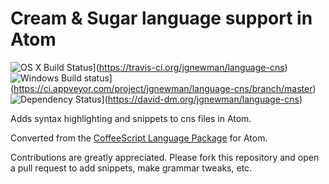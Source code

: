 # Cream & Sugar language support in Atom

![OS X Build Status](https://travis-ci.org/jgnewman/language-cns.svg?branch=master)](https://travis-ci.org/jgnewman/language-cns)
![Windows Build status](https://ci.appveyor.com/api/projects/status/9w3ei3y93hg8awcn?svg=true)](https://ci.appveyor.com/project/jgnewman/language-cns/branch/master)
![Dependency Status](https://david-dm.org/jgnewman/language-cns.svg)](https://david-dm.org/jgnewman/language-cns)

Adds syntax highlighting and snippets to cns files in Atom.

Converted from the [CoffeeScript Language Package](https://github.com/atom/language-coffee-script) for Atom.

Contributions are greatly appreciated. Please fork this repository and open a pull request to add snippets, make grammar tweaks, etc.
